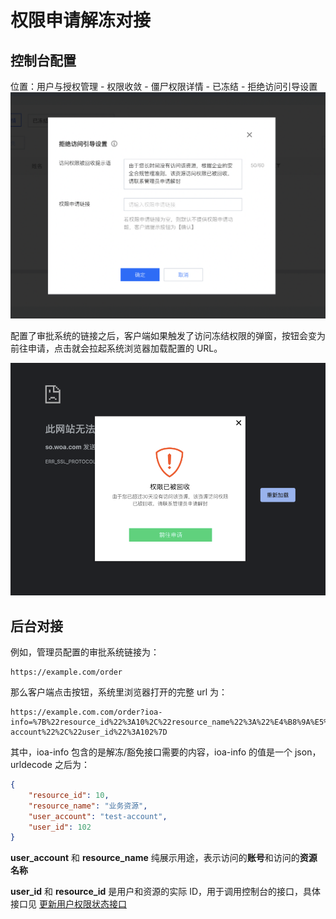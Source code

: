 # 权限申请解冻对接

## 控制台配置
位置：用户与授权管理 - 权限收敛 - 僵尸权限详情 - 已冻结 - 拒绝访问引导设置
![拒绝访问引导设置](https://github.com/Tencent-iOA/ioa-open-doc/raw/master/resource/ngngovernance/web_console_config.png)

配置了审批系统的链接之后，客户端如果触发了访问冻结权限的弹窗，按钮会变为前往申请，点击就会拉起系统浏览器加载配置的 URL。

![客户端弹窗](https://github.com/Tencent-iOA/ioa-open-doc/raw/master/resource/ngngovernance/client_window.png)

## 后台对接
例如，管理员配置的审批系统链接为：
```
https://example.com/order
```

那么客户端点击按钮，系统里浏览器打开的完整 url 为： 
```
https://example.com.com/order?ioa-info=%7B%22resource_id%22%3A10%2C%22resource_name%22%3A%22%E4%B8%9A%E5%8A%A1%E8%B5%84%E6%BA%90%22%2C%22user_account%22%3A%22test-account%22%2C%22user_id%22%3A102%7D
```

其中，ioa-info 包含的是解冻/豁免接口需要的内容，ioa-info 的值是一个 json，urldecode 之后为：
``` json
{
    "resource_id": 10,
    "resource_name": "业务资源",
    "user_account": "test-account",
    "user_id": 102
}
```

**user_account** 和 **resource_name** 纯展示用途，表示访问的**账号**和访问的**资源名称**

**user_id** 和 **resource_id** 是用户和资源的实际 ID，用于调用控制台的接口，具体接口见 [更新用户权限状态接口](https://tencent-ioa.github.io/ioa-open-doc/#/%E5%BC%80%E6%94%BEAPI/%E9%9D%9E%E4%BA%91%E8%A7%84%E8%8C%83%E6%8E%A5%E5%8F%A3/6.x%E5%AF%B9%E5%A4%96%E9%9D%9ECAPI%E8%A7%84%E8%8C%83%EF%BC%9A%E6%9B%B4%E6%96%B0%E7%94%A8%E6%88%B7%E6%9D%83%E9%99%90%E7%8A%B6%E6%80%81)
